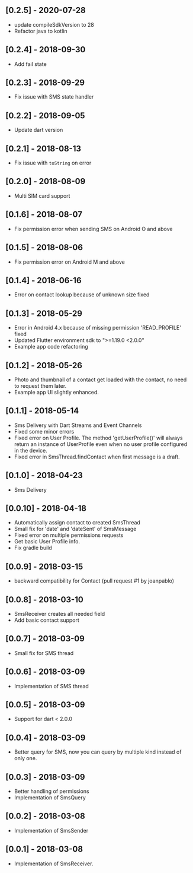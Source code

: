 ## [0.2.5] - 2020-07-28

* update compileSdkVersion to 28
* Refactor java to kotlin

## [0.2.4] - 2018-09-30

* Add fail state

## [0.2.3] - 2018-09-29

* Fix issue with SMS state handler

## [0.2.2] - 2018-09-05

* Update dart version

## [0.2.1] - 2018-08-13

* Fix issue with `toString` on error

## [0.2.0] - 2018-08-09

* Multi SIM card support

## [0.1.6] - 2018-08-07

* Fix permission error when sending SMS on Android O and above

## [0.1.5] - 2018-08-06

* Fix permission error on Android M and above

## [0.1.4] - 2018-06-16

* Error on contact lookup because of unknown size fixed

## [0.1.3] - 2018-05-29
* Error in Android 4.x because of missing permission 'READ_PROFILE' fixed
* Updated Flutter environment sdk to ">=1.19.0 <2.0.0"
* Example app code refactoring

## [0.1.2] - 2018-05-26
* Photo and thumbnail of a contact get loaded with the contact, no need to request them later.
* Example app UI slightly enhanced.

## [0.1.1] - 2018-05-14

* Sms Delivery with Dart Streams and Event Channels
* Fixed some minor errors
* Fixed error on User Profile. The method 'getUserProfile()' will always return an instance of UserProfile even when no user profile configured in the device.
* Fixed error in SmsThread.findContact when first message is a draft.

## [0.1.0] - 2018-04-23

* Sms Delivery

## [0.0.10] - 2018-04-18

* Automatically assign contact to created SmsThread
* Small fix for 'date' and 'dateSent' of SmsMessage
* Fixed error on multiple permissions requests
* Get basic User Profile info.
* Fix gradle build

## [0.0.9] - 2018-03-15

* backward compatibility for Contact (pull request #1 by joanpablo)

## [0.0.8] - 2018-03-10

* SmsReceiver creates all needed field
* Add basic contact support

## [0.0.7] - 2018-03-09

* Small fix for SMS thread

## [0.0.6] - 2018-03-09

* Implementation of SMS thread

## [0.0.5] - 2018-03-09

* Support for dart < 2.0.0

## [0.0.4] - 2018-03-09

* Better query for SMS, now you can query by multiple kind instead of only one.

## [0.0.3] - 2018-03-09

* Better handling of permissions
* Implementation of SmsQuery

## [0.0.2] - 2018-03-08

* Implementation of SmsSender

## [0.0.1] - 2018-03-08

* Implementation of SmsReceiver.
